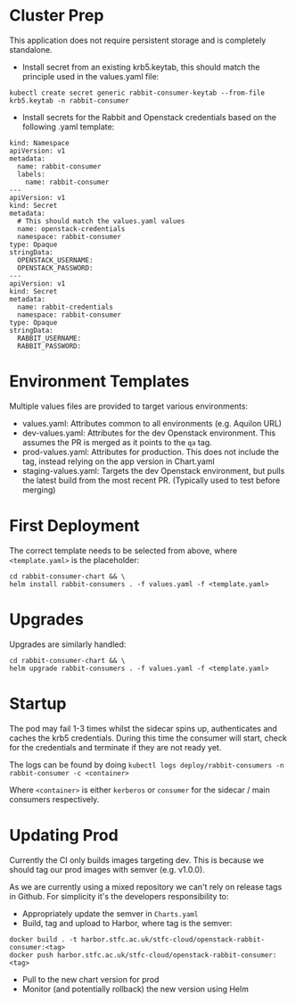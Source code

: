 Cluster Prep
============

This application does not require persistent storage and is completely standalone.

- Install secret from an existing krb5.keytab, this should match the principle used in the values.yaml file:

`kubectl create secret generic rabbit-consumer-keytab --from-file krb5.keytab -n rabbit-consumer`

- Install secrets for the Rabbit and Openstack credentials
  based on the following .yaml template:

```
kind: Namespace
apiVersion: v1
metadata:
  name: rabbit-consumer
  labels:
    name: rabbit-consumer
---
apiVersion: v1
kind: Secret
metadata:
  # This should match the values.yaml values
  name: openstack-credentials
  namespace: rabbit-consumer  
type: Opaque
stringData:
  OPENSTACK_USERNAME:
  OPENSTACK_PASSWORD:
---
apiVersion: v1
kind: Secret
metadata:
  name: rabbit-credentials
  namespace: rabbit-consumer
type: Opaque
stringData:
  RABBIT_USERNAME:
  RABBIT_PASSWORD:
```

Environment Templates
=====================

Multiple values files are provided to target various environments:

- values.yaml: Attributes common to all environments (e.g. Aquilon URL)
- dev-values.yaml: Attributes for the dev Openstack environment. This assumes the PR is merged as it points to the `qa` tag.
- prod-values.yaml: Attributes for production. This does not include the tag, instead relying on the app version in Chart.yaml
- staging-values.yaml: Targets the dev Openstack environment, but pulls the latest build from the most recent PR. (Typically used to test before merging)

First Deployment
=================

The correct template needs to be selected from above, where `<template.yaml>` is the placeholder:

```
cd rabbit-consumer-chart && \
helm install rabbit-consumers . -f values.yaml -f <template.yaml>
```

Upgrades
========

Upgrades are similarly handled:
```
cd rabbit-consumer-chart && \
helm upgrade rabbit-consumers . -f values.yaml -f <template.yaml>
```

Startup
=======

The pod may fail 1-3 times whilst the sidecar spins up, authenticates and caches the krb5 credentials. During this time the consumer will start, check for the credentials and terminate if they are not ready yet.

The logs can be found by doing
`kubectl logs deploy/rabbit-consumers -n rabbit-consumer -c <container>`

Where `<container>` is either `kerberos` or `consumer` for the sidecar / main consumers respectively. 

Updating Prod
=============

Currently the CI only builds images targeting dev. This is because we should tag our prod images with semver (e.g. v1.0.0).

As we are currently using a mixed repository we can't rely on release tags in Github. For simplicity it's the developers responsibility to:

- Appropriately update the semver in `Charts.yaml`
- Build, tag and upload to Harbor, where tag is the semver:

```
docker build . -t harbor.stfc.ac.uk/stfc-cloud/openstack-rabbit-consumer:<tag>
docker push harbor.stfc.ac.uk/stfc-cloud/openstack-rabbit-consumer:<tag>
```
- Pull to the new chart version for prod
- Monitor (and potentially rollback) the new version using Helm

